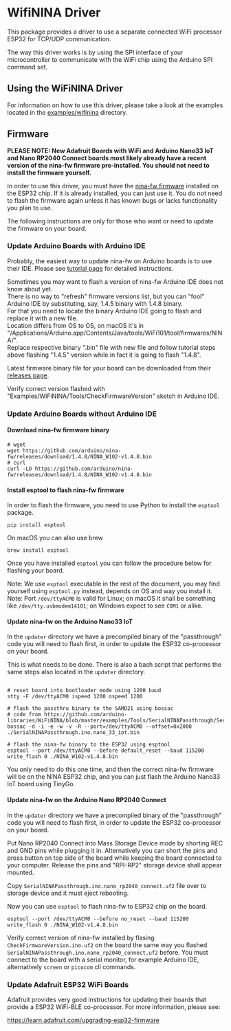 # WifiNINA Driver

This package provides a driver to use a separate connected WiFi processor ESP32 for TCP/UDP communication.

The way this driver works is by using the SPI interface of your microcontroller to communicate with the WiFi chip using the Arduino SPI command set.

## Using the WiFiNINA Driver

For information on how to use this driver, please take a look at the examples located in the [examples/wifinina](../examples/wifinina) directory.

## Firmware

**PLEASE NOTE: New Adafruit Boards with WiFi and Arduino Nano33 IoT and Nano RP2040 Connect boards most likely already have a recent version of the nina-fw firmware pre-installed. You should not need to install the firmware yourself.**

In order to use this driver, you must have the [nina-fw firmware](https://github.com/arduino/nina-fw/) installed on the ESP32 chip. If it is already installed, you can just use it. You do not need to flash the firmware again unless it has known bugs or lacks functionality you plan to use.

The following instructions are only for those who want or need to update the firmware on your board.

### Update Arduino Boards with Arduino IDE

Probably, the easiest way to update nina-fw on Arduino boards is to use their IDE.
Please see [tutorial page](https://www.arduino.cc/en/Tutorial/WiFiNINA-FirmwareUpdater) for detailed instructions.

Sometimes you may want to flash a version of nina-fw Arduino IDE does not know about yet.  
There is no way to "refresh" firmware versions list, but you can "fool" Arduino IDE by substituting, say, 1.4.5 binary with 1.4.8 binary.  
For that you need to locate the binary Arduino IDE going to flash and replace it with a new file.  
Location differs from OS to OS, on macOS it's in "/Applications/Arduino.app/Contents/Java/tools/WiFi101/tool/firmwares/NINA/".  
Replace respective binary ".bin" file with new file and follow tutorial steps above flashing "1.4.5" version while in fact it is going to flash "1.4.8".

Latest firmware binary file for your board can be downloaded from their [releases page](https://github.com/arduino/nina-fw/releases).

Verify correct version flashed with "Examples/WiFiNINA/Tools/CheckFirmwareVersion" sketch in Arduino IDE.

### Update Arduino Boards without Arduino IDE

#### Download nina-fw firmware binary

```shell
# wget
wget https://github.com/arduino/nina-fw/releases/download/1.4.8/NINA_W102-v1.4.8.bin
# curl
curl -LO https://github.com/arduino/nina-fw/releases/download/1.4.8/NINA_W102-v1.4.8.bin
```

#### Install esptool to flash nina-fw firmware

In order to flash the firmware, you need to use Python to install the `esptool` package.

```shell
pip install esptool
```

On macOS you can also use brew

```shell
brew install esptool
```

Once you have installed `esptool` you can follow the procedure below for flashing your board.

Note: We use `esptool` executable in the rest of the document, you may find yourself using `esptool.py` instead, depends on OS and way you install it.
Note: Port `/dev/ttyACM0` is valid for Linux; on macOS it shall be something like `/dev/tty.usbmodem14101`; on Windows expect to see `COM1` or alike.

#### Update nina-fw on the Arduino Nano33 IoT

In the `updater` directory we have a precompiled binary of the "passthrough" code you will need to flash first, in order to update the ESP32 co-processor on your board.

This is what needs to be done. There is also a bash script that performs the same steps also located in the `updater` directory.

```shell

# reset board into bootloader mode using 1200 baud
stty -F /dev/ttyACM0 ispeed 1200 ospeed 1200

# flash the passthru binary to the SAMD21 using bossac
# code from https://github.com/arduino-libraries/WiFiNINA/blob/master/examples/Tools/SerialNINAPassthrough/SerialNINAPassthrough.ino
bossac -d -i -e -w -v -R --port=/dev/ttyACM0 --offset=0x2000 ./SerialNINAPassthrough.ino.nano_33_iot.bin

# flash the nina-fw binary to the ESP32 using esptool
esptool --port /dev/ttyACM0 --before default_reset --baud 115200 write_flash 0 ./NINA_W102-v1.4.8.bin
```

You only need to do this one time, and then the correct nina-fw firmware will be on the NINA ESP32 chip, and you can just flash the Arduino Nano33 IoT board using TinyGo.

#### Update nina-fw on the Arduino Nano RP2040 Connect

In the `updater` directory we have a precompiled binary of the "passthrough" code you will need to flash first, in order to update the ESP32 co-processor on your board.

Put Nano RP2040 Connect into Mass Storage Device mode by shorting REC and GND pins while plugging it in. Alternatively you can short the pins and press button on top side of the board while keeping the board connected to your computer. Release the pins and "RPI-RP2" storage device shall appear mounted.

Copy `SerialNINAPassthrough.ino.nano_rp2040_connect.uf2` file over to storage device and it must eject rebooting.

Now you can use `esptool` to flash nina-fw to ESP32 chip on the board.

```shell
esptool --port /dev/ttyACM0 --before no_reset --baud 115200 write_flash 0 ./NINA_W102-v1.4.8.bin
```

Verify correct version of nina-fw installed by flasing `CheckFirmwareVersion.ino.uf2` on the board the same way you flashed `SerialNINAPassthrough.ino.nano_rp2040_connect.uf2` before. You must connect to the board with a serial monitor, for example Arduino IDE, alternatively `screen` or `picocom` cli commands.

### Update Adafruit ESP32 WiFi Boards

Adafruit provides very good instructions for updating their boards that provide a ESP32 WiFi-BLE co-processor. For more information, please see:

https://learn.adafruit.com/upgrading-esp32-firmware

